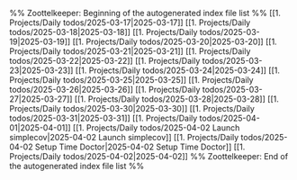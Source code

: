 %% Zoottelkeeper: Beginning of the autogenerated index file list  %%
 [[1. Projects/Daily todos/2025-03-17|2025-03-17]]
 [[1. Projects/Daily todos/2025-03-18|2025-03-18]]
 [[1. Projects/Daily todos/2025-03-19|2025-03-19]]
 [[1. Projects/Daily todos/2025-03-20|2025-03-20]]
 [[1. Projects/Daily todos/2025-03-21|2025-03-21]]
 [[1. Projects/Daily todos/2025-03-22|2025-03-22]]
 [[1. Projects/Daily todos/2025-03-23|2025-03-23]]
 [[1. Projects/Daily todos/2025-03-24|2025-03-24]]
 [[1. Projects/Daily todos/2025-03-25|2025-03-25]]
 [[1. Projects/Daily todos/2025-03-26|2025-03-26]]
 [[1. Projects/Daily todos/2025-03-27|2025-03-27]]
 [[1. Projects/Daily todos/2025-03-28|2025-03-28]]
 [[1. Projects/Daily todos/2025-03-30|2025-03-30]]
 [[1. Projects/Daily todos/2025-03-31|2025-03-31]]
 [[1. Projects/Daily todos/2025-04-01|2025-04-01]]
 [[1. Projects/Daily todos/2025-04-02 Launch simplecov|2025-04-02 Launch simplecov]]
 [[1. Projects/Daily todos/2025-04-02 Setup Time Doctor|2025-04-02 Setup Time Doctor]]
 [[1. Projects/Daily todos/2025-04-02|2025-04-02]]
%% Zoottelkeeper: End of the autogenerated index file list  %%
